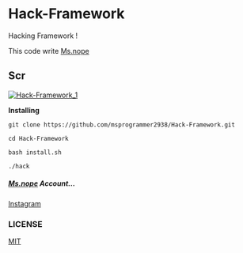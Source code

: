 # Hack-Framework
Hacking Framework !

This code write [Ms.nope](https://github.com/msprogrammer2938)

## Scr
[![Hack-Framework_1](https://user-images.githubusercontent.com/78996423/120571947-61031b80-c430-11eb-9b6a-6443dec23385.jpeg)](https://github.com/msprogrammer2938/Hack-Framework)

**Installing**
```
git clone https://github.com/msprogrammer2938/Hack-Framework.git

cd Hack-Framework

bash install.sh

./hack
```

##### [Ms.nope](https://github.com/msprogrammer2938) Account...
[Instagram](https://instagram.com/programmer2938)

### LICENSE
[MIT](https://github.com/msprogrammer2938/Hack-Framework/blob/main/LICENSE)
